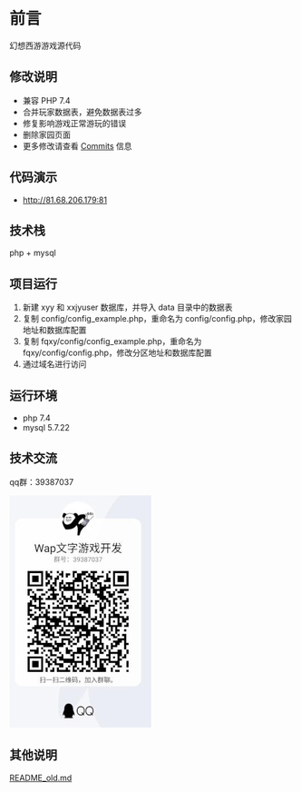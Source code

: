 # 前言
幻想西游游戏源代码

## 修改说明
 - 兼容 PHP 7.4
 - 合并玩家数据表，避免数据表过多
 - 修复影响游戏正常游玩的错误
 - 删除家园页面
 - 更多修改请查看 [Commits](https://github.com/zither/xiyou/commits/master) 信息
 
## 代码演示
 - http://81.68.206.179:81

## 技术栈
php + mysql

## 项目运行
1. 新建 xyy 和 xxjyuser 数据库，并导入 data 目录中的数据表
2. 复制 config/config_example.php，重命名为 config/config.php，修改家园地址和数据库配置
4. 复制 fqxy/config/config_example.php，重命名为 fqxy/config/config.php，修改分区地址和数据库配置
6. 通过域名进行访问

## 运行环境
- php 7.4
- mysql 5.7.22

## 技术交流
qq群：39387037

![群二维码](images/qun.jpg)

## 其他说明
[README_old.md](./README_old.md)
